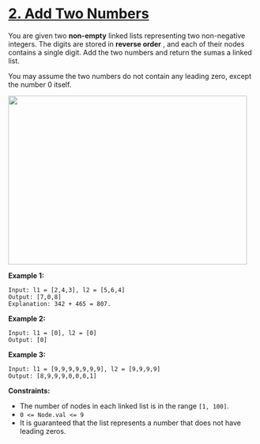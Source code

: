 # [2. Add Two Numbers](https://leetcode.com/problems/add-two-numbers/description/)

You are given two **non-empty**  linked lists representing two non-negative integers. The digits are stored in **reverse order** , and each of their nodes contains a single digit. Add the two numbers and return the sumas a linked list.

You may assume the two numbers do not contain any leading zero, except the number 0 itself.


<img alt="" src="https://assets.leetcode.com/uploads/2020/10/02/addtwonumber1.jpg" style="width: 483px; height: 342px;">

**Example 1:**
```
Input: l1 = [2,4,3], l2 = [5,6,4]
Output: [7,0,8]
Explanation: 342 + 465 = 807.
```

**Example 2:**

```
Input: l1 = [0], l2 = [0]
Output: [0]
```

**Example 3:**

```
Input: l1 = [9,9,9,9,9,9,9], l2 = [9,9,9,9]
Output: [8,9,9,9,0,0,0,1]
```

**Constraints:**

- The number of nodes in each linked list is in the range `[1, 100]`.
- `0 <= Node.val <= 9`
- It is guaranteed that the list represents a number that does not have leading zeros.